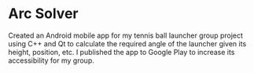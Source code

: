 # Arc Solver
Created an Android mobile app for my tennis ball launcher group project using C++ and Qt to calculate the required angle of the launcher given its height, position, etc. I published the app to Google Play to increase its accessibility for my group.

